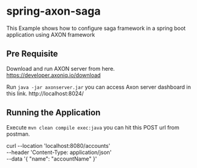 # spring-axon-saga
This Example shows how to configure saga framework in a spring boot application using AXON framework

## Pre Requisite 
Download and run AXON server from here. https://developer.axoniq.io/download

Run
`
java -jar axonserver.jar
`
you can access Axon server dashboard in this link. http://localhost:8024/

## Running the Application 

Execute 
`
mvn clean compile exec:java
`
you can hit this POST url from postman. 

curl --location 'localhost:8080/accounts' \
--header 'Content-Type: application/json' \
--data '{
    "name": "accountName"
}'



